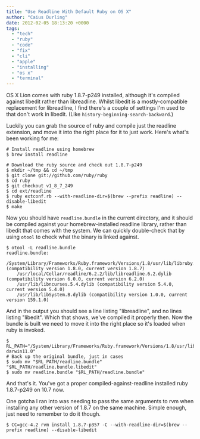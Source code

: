```yaml
---
title: "Use Readline With Default Ruby on OS X"
author: "Caius Durling"
date: 2012-02-05 18:13:20 +0000
tags:
  - "tech"
  - "ruby"
  - "code"
  - "fix"
  - "cli"
  - "apple"
  - "installing"
  - "os x"
  - "terminal"
---
```


OS X Lion comes with ruby 1.8.7-p249 installed, although it's compiled against libedit rather than libreadline. Whilst libedit is a mostly-compatible replacement for libreadline, I find there's a couple of settings I'm used to that don't work in libedit. (Like `history-beginning-search-backward`.)

Luckily you can grab the source of ruby and compile just the readline extension, and move it into the right place for it to just work. Here's what's been working for me:

    # Install readline using homebrew
    $ brew install readline
    
    # Download the ruby source and check out 1.8.7-p249
    $ mkdir ~/tmp && cd ~/tmp
    $ git clone git://github.com/ruby/ruby
    $ cd ruby
    $ git checkout v1_8_7_249
    $ cd ext/readline
    $ ruby extconf.rb --with-readline-dir=$(brew --prefix readline) --disable-libedit
    $ make

Now you should have `readline.bundle` in the current directory, and it should be compiled against your homebrew-installed readline library, rather than libedit that comes with the system. We can quickly double-check that by using `otool` to check what the binary is linked against.

    $ otool -L readline.bundle
    readline.bundle:
        /System/Library/Frameworks/Ruby.framework/Versions/1.8/usr/lib/libruby.1.dylib (compatibility version 1.8.0, current version 1.8.7)
        /usr/local/Cellar/readline/6.2.2/lib/libreadline.6.2.dylib (compatibility version 6.0.0, current version 6.2.0)
        /usr/lib/libncurses.5.4.dylib (compatibility version 5.4.0, current version 5.4.0)
        /usr/lib/libSystem.B.dylib (compatibility version 1.0.0, current version 159.1.0)

And in the output you should see a line listing "libreadline", and no lines listing "libedit". Which that shows, we've compiled it properly then. Now the bundle is built we need to move it into the right place so it's loaded when ruby is invoked.

    $ RL_PATH="/System/Library/Frameworks/Ruby.framework/Versions/1.8/usr/lib/ruby/1.8/universal-darwin11.0"
    # Back up the original bundle, just in cases
    $ sudo mv "$RL_PATH/readline.bundle" "$RL_PATH/readline.bundle.libedit"
    $ sudo mv readline.bundle "$RL_PATH/readline.bundle"

And that's it. You've got a proper compiled-against-readline installed ruby 1.8.7-p249 on 10.7 now.

One gotcha I ran into was needing to pass the same arguments to rvm when installing any other version of 1.8.7 on the same machine. Simple enough, just need to remember to do it though.

    $ CC=gcc-4.2 rvm install 1.8.7-p357 -C --with-readline-dir=$(brew --prefix readline) --disable-libedit

